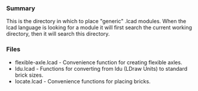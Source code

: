 
### Summary ###
This is the directory in which to place "generic" .lcad modules. When the lcad language is looking for a module it will first search the current working directory, then it will search this directory.

### Files ###
* flexible-axle.lcad - Convenience function for creating flexible axles.
* ldu.lcad - Functions for converting from ldu (LDraw Units) to standard brick sizes.
* locate.lcad - Convenience functions for placing bricks.
